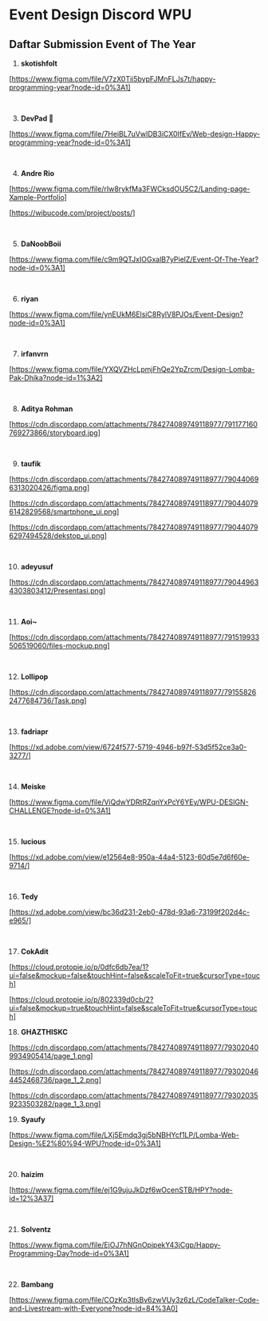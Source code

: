 # Event Design Discord WPU
## Daftar Submission Event of The Year

1. **skotishfolt**
  
  [https://www.figma.com/file/V7zX0Tii5bypFJMnFLJs7t/happy-programming-year?node-id=0%3A1]

  <br>

3. **DevPad 🌠**
  
  [https://www.figma.com/file/7HeiBL7uVwIDB3iCX0IfEv/Web-design-Happy-programming-year?node-id=0%3A1]

  <br>

4. **Andre Rio**
  
  [https://www.figma.com/file/rIw8rykfMa3FWCksdOU5C2/Landing-page-Xample-Portfolio]

  [https://wibucode.com/project/posts/]

  <br>

5. **DaNoobBoii** 
  
  [https://www.figma.com/file/c9m9QTJxIOGxalB7yPielZ/Event-Of-The-Year?node-id=0%3A1]

  <br>

6. **riyan**
  
  [https://www.figma.com/file/ynEUkM6ElsiC8RylV8PJOs/Event-Design?node-id=0%3A1]

  <br>


7. **irfanvrn**
  
  [https://www.figma.com/file/YXQVZHcLpmjFhQe2YpZrcm/Design-Lomba-Pak-Dhika?node-id=1%3A2]

  <br>

8. **Aditya Rohman**
  
  [https://cdn.discordapp.com/attachments/784274089749118977/791177160769273866/storyboard.jpg]

  <br>

9. **taufik**
  
  [https://cdn.discordapp.com/attachments/784274089749118977/790440696313020426/figma.png]
  
  [https://cdn.discordapp.com/attachments/784274089749118977/790440796142829568/smartphone_ui.png]
  
  [https://cdn.discordapp.com/attachments/784274089749118977/790440796297494528/dekstop_ui.png]

  <br>


10. **adeyusuf**
  
  [https://cdn.discordapp.com/attachments/784274089749118977/790449634303803412/Presentasi.png]

  <br>

11. **Aoi~**
  
  [https://cdn.discordapp.com/attachments/784274089749118977/791519933506519060/files-mockup.png]

  <br>

12. **Lollipop**
  
  [https://cdn.discordapp.com/attachments/784274089749118977/791558262477684736/Task.png]

  <br>

13. **fadriapr**
  
  [https://xd.adobe.com/view/6724f577-5719-4946-b97f-53d5f52ce3a0-3277/]

  <br>


14. **Meiske**
  
  [https://www.figma.com/file/ViQdwYDRtRZqnYxPcY6YEy/WPU-DESIGN-CHALLENGE?node-id=0%3A1]

  <br>

15. **lucious**
  
  [https://xd.adobe.com/view/e12564e8-950a-44a4-5123-60d5e7d6f60e-9714/]

  <br>

16. **Tedy**
  
  [https://xd.adobe.com/view/bc36d231-2eb0-478d-93a6-73199f202d4c-e965/]

  <br>

17. **CokAdit**
 
 [https://cloud.protopie.io/p/0dfc6db7ea/1?ui=false&mockup=false&touchHint=false&scaleToFit=true&cursorType=touch]
 
 [https://cloud.protopie.io/p/802339d0cb/2?ui=false&mockup=true&touchHint=false&scaleToFit=true&cursorType=touch]


18. **GHAZTHISKC**
  
  [https://cdn.discordapp.com/attachments/784274089749118977/793020409934905414/page_1.png]

  [https://cdn.discordapp.com/attachments/784274089749118977/793020464452468736/page_1_2.png]

  [https://cdn.discordapp.com/attachments/784274089749118977/793020359233503282/page_1_3.png]


19. **Syaufy**
  
  [https://www.figma.com/file/LXj5Emdq3gj5bNBHYcf1LP/Lomba-Web-Design-%E2%80%94-WPU?node-id=0%3A1]

  <br>


20. **haizim**
  
  [https://www.figma.com/file/ej1G9ujuJkDzf6wOcenSTB/HPY?node-id=12%3A37]

  <br>


21. **Solventz**
  
  [https://www.figma.com/file/EjOJ7hNGnOpipekY43jCgp/Happy-Programming-Day?node-id=0%3A1]

  <br>


22. **Bambang**
  
  [https://www.figma.com/file/COzKp3tlsBv6zwVUy3z6zL/CodeTalker-Code-and-Livestream-with-Everyone?node-id=84%3A0]